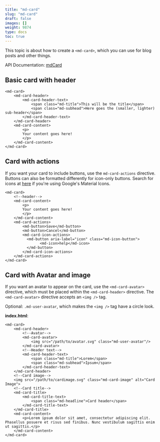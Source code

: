 ```yaml
---
title: "md-card"
slug: "md-card"
draft: false
images: []
weight: 9874
type: docs
toc: true
---
```


This topic is about how to create a `<md-card>`, which you can use for blog posts and other things.

API Documentation: [mdCard](https://material.angularjs.org/latest/api/directive/mdCard)

## Basic card with header
    <md-card>
        <md-card-header>
            <md-card-header-text>
                <span class="md-title">This will be the title</span>
                <span class="md-subhead">Here goes the (smaller, lighter) sub-header</span>
            </md-card-header-text>
        </md-card-header>
        <md-card-content>
            <p>
            Your content goes here!
            </p>
        </md-card-content>
    </md-card>

## Card with actions
If you want your card to include buttons, use the `md-card-actions` directive. Buttons can also be formatted differently for icon-only buttons. Search for icons at [here][1] if you're using Google's Material Icons.

    <md-card>
        <!--header-->
        <md-card-content>
            <p>
            Your content goes here!
            </p>
        </md-card-content>
        <md-card-actions>
            <md-button>Save</md-button>
            <md-button>Cancel</md-button>
            <md-card-icon-actions>
              <md-button aria-label="icon" class="md-icon-button">
                    <md-icon>help</md-icon>
              </md-button>
            </md-card-icon-actions>
        </md-card-actions>
    </md-card>


  [1]: https://design.google.com/icons

## Card with Avatar and image
If you want an avatar to appear on the card, use the `<md-card-avatar>` directive, which must be placed within the `<md-card-header>` directive. The `<md-card-avatar>` directive accepts an `<img />` tag.

Optional: `.md-user-avatar`, which makes the `<img />` tag have a circle look.

**index.html**:
<!-- language: lang-html -->    
    <md-card>
        <md-card-header>
            <!--Avatar-->
            <md-card-avatar>
                <img src="/path/to/avatar.svg" class="md-user-avatar"/>
            </md-card-avatar>
            <!--Header text-->
            <md-card-header-text>
                <span class="md-title">Lorem</span>
                <span class="md-subhead">Ipsum</span>
            </md-card-header-text>
        </md-card-header>
        <!--Card image-->
        <img src="/path/to/cardimage.svg" class="md-card-image" alt="Card Image">
        <!--Card title-->
        <md-card-title>
            <md-card-title-text>
                <span class="md-headline">Card header</span>
            </md-card-title-text>
        </md-card-title>
        <md-card-content>
            <p>Lorem ipsum dolor sit amet, consectetur adipiscing elit. Phasellus posuere et risus sed finibus. Nunc vestibulum sagittis enim ut sagittis.</p>
        </md-card-content>
    </md-card>

